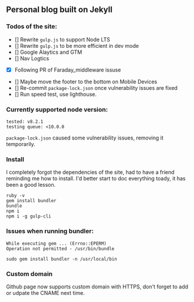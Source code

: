 ## Personal blog built on Jekyll

### Todos of the site:

- [] Rewrite `gulp.js` to support Node LTS
- [] Rewrite `gulp.js` to be more efficient in dev mode
- [] Google Alaytics and GTM
- [] Nav Logtics
- [x] Following PR of Faraday_middleware issuse
- [] Maybe move the footer to the bottom on Mobile Devices
- [] Re-commit `package-lock.json` once vulnerability issues are fixed
- [] Run speed test, use lighthouse.

### Currently supported node version:

    tested: v8.2.1
    testing queue: <10.0.0

`package-lock.json` caused some vulnerability issues, removing it temporarily.

### Install

I completely forgot the dependencies of the site, had to have a friend reminding me how to install. I'd better start to doc everything toady, it has been a good lesson.

    ruby -v
    gem install bundler
    bundle
    npm i
    npm i -g gulp-cli


### Issues when running bundler:

    While executing gem ... (Errno::EPERM)
    Operation not permitted - /usr/bin/bundle

    sudo gem install bundler -n /usr/local/bin

### Custom domain

Github page now supports custom domain with HTTPS, don't forget to add or udpate the CNAME next time.